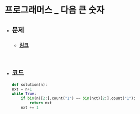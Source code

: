 # 프로그래머스 _ 다음 큰 숫자

- ## 문제
    - ### [링크](https://school.programmers.co.kr/learn/courses/30/lessons/12911)

<br>

- ## 코드
    ```python
    def solution(n):
    nxt = n+1
    while True:
        if bin(n)[2:].count("1") == bin(nxt)[2:].count("1"):
            return nxt
        nxt += 1
    ```
